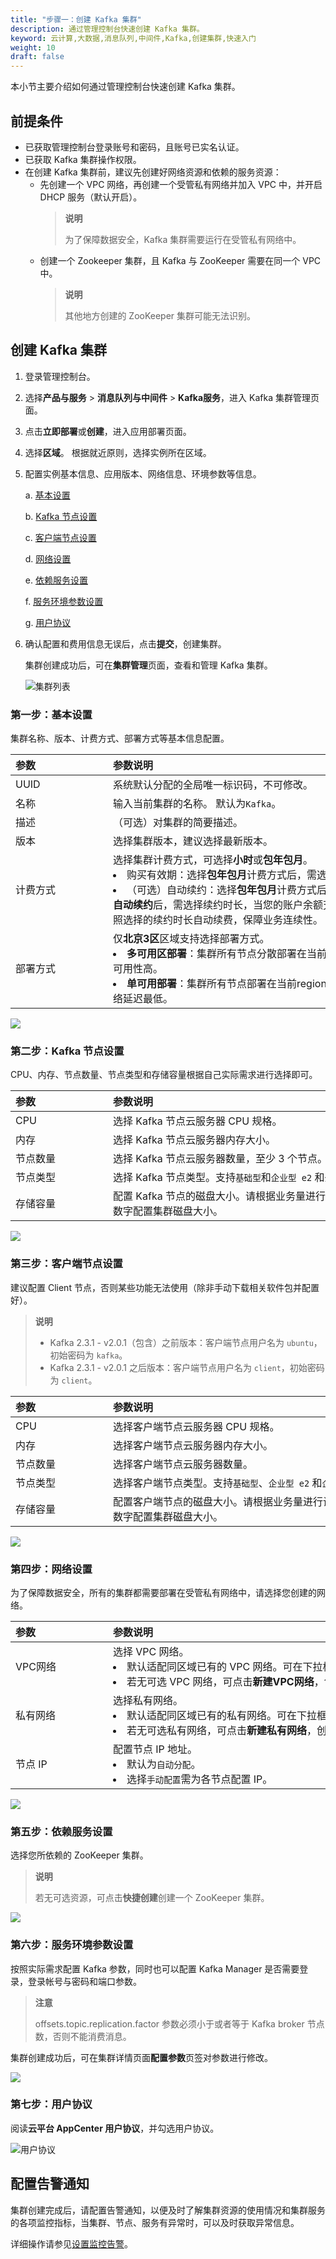 ```yaml
---
title: "步骤一：创建 Kafka 集群"
description: 通过管理控制台快速创建 Kafka 集群。
keyword: 云计算,大数据,消息队列,中间件,Kafka,创建集群,快速入门
weight: 10
draft: false
---
```


本小节主要介绍如何通过管理控制台快速创建 Kafka 集群。

## 前提条件

- 已获取管理控制台登录账号和密码，且账号已实名认证。
- 已获取 Kafka 集群操作权限。
- 在创建 Kafka 集群前，建议先创建好网络资源和依赖的服务资源：
  + 先创建一个 VPC 网络，再创建一个受管私有网络并加入 VPC 中，并开启 DHCP 服务（默认开启）。
      > **说明**
      >
      > 为了保障数据安全，Kafka 集群需要运行在受管私有网络中。
  + 创建一个 Zookeeper 集群，且 Kafka 与 ZooKeeper 需要在同一个 VPC 中。
      > **说明**
      >
      > 其他地方创建的 ZooKeeper 集群可能无法识别。

## 创建 Kafka 集群

1. 登录管理控制台。
2. 选择**产品与服务** > **消息队列与中间件** > **Kafka服务**，进入 Kafka 集群管理页面。
3. 点击**立即部署**或**创建**，进入应用部署页面。
4. 选择**区域**。
   根据就近原则，选择实例所在区域。
5. 配置实例基本信息、应用版本、网络信息、环境参数等信息。

   a. [基本设置](#第一步基本设置)

   b. [Kafka 节点设置](#第二步kafka-节点设置)

   c. [客户端节点设置](#第三步客户端节点设置)

   d. [网络设置](#第四步网络设置)

   e. [依赖服务设置](#第五步依赖服务设置)

   f. [服务环境参数设置](#第六步服务环境参数设置)

   g. [用户协议](#第七步用户协议)

6. 确认配置和费用信息无误后，点击**提交**，创建集群。

   集群创建成功后，可在**集群管理**页面，查看和管理 Kafka 集群。

   ![集群列表](../../_images/kafka_cluster_list.png)

### 第一步：基本设置

集群名称、版本、计费方式、部署方式等基本信息配置。

|<span style="display:inline-block;width:140px">参数</span> |<span style="display:inline-block;width:520px">参数说明</span>|
|:----|:----|
|   UUID     |  系统默认分配的全局唯一标识码，不可修改。  |
|   名称     |  输入当前集群的名称。 默认为`Kafka`。  |
|   描述  |  （可选）对集群的简要描述。   |
|   版本 |  选择集群版本，建议选择最新版本。|
|   计费方式 |  选择集群计费方式，可选择**小时**或**包年包月**。<li>购买有效期：选择**包年包月**计费方式后，需选择可用时长。<li>（可选）自动续约：选择**包年包月**计费方式后，可开启自动续约。开启**自动续约**后，需选择续约时长，当您的账户余额充足时，集群到期后将按照选择的续约时长自动续费，保障业务连续性。|
|   部署方式 |  仅**北京3区**区域支持选择部署方式。<li> **多可用区部署**：集群所有节点分散部署在当前 region 中的所有 zone，可用性高。</li><li> **单可用部署**：集群所有节点部署在当前region中的某一个zone 中，网络延迟最低。</li></span> |

![](../../_images/base_setup.png)

### 第二步：Kafka 节点设置

CPU、内存、节点数量、节点类型和存储容量根据自己实际需求进行选择即可。

|<span style="display:inline-block;width:140px">参数</span> |<span style="display:inline-block;width:520px">参数说明</span>|
|:----|:----|
|   CPU     |  选择 Kafka 节点云服务器 CPU 规格。  |
|   内存     |  选择 Kafka 节点云服务器内存大小。  |
|   节点数量  |  选择 Kafka 节点云服务器数量，至少 3 个节点。  |
|   节点类型  |  选择 Kafka 节点类型。支持`基础型`和`企业型 e2` 和`企业型 e3`。|
|   存储容量 |  配置 Kafka 节点的磁盘大小。请根据业务量进行设置，可滑动设置或输入数字配置集群磁盘大小。| 

![](../../_images/kafka_node.png)

### 第三步：客户端节点设置

建议配置 Client 节点，否则某些功能无法使用（除非手动下载相关软件包并配置好）。

> **说明**
> 
> - Kafka 2.3.1 - v2.0.1（包含）之前版本：客户端节点用户名为 `ubuntu`，初始密码为 `kafka`。
> - Kafka 2.3.1 - v2.0.1 之后版本：客户端节点用户名为 `client`，初始密码为 `client`。

|<span style="display:inline-block;width:140px">参数</span> |<span style="display:inline-block;width:520px">参数说明</span>|
|:----|:----|
|   CPU     |  选择客户端节点云服务器 CPU 规格。  |
|   内存     |  选择客户端节点云服务器内存大小。  |
|   节点数量  |  选择客户端节点云服务器数量。  |
|   节点类型  |  选择客户端节点类型。支持`基础型`、`企业型 e2` 和`企业型 e3`。|
|   存储容量 |  配置客户端节点的磁盘大小。请根据业务量进行设置，可滑动设置或输入数字配置集群磁盘大小。| 

![](../../_images/client_node.png)

### 第四步：网络设置

为了保障数据安全，所有的集群都需要部署在受管私有网络中，请选择您创建的网络。

|<span style="display:inline-block;width:140px">参数</span> |<span style="display:inline-block;width:520px">参数说明</span>|
|:----|:----|
|   VPC网络     |  选择 VPC 网络。<li>默认适配同区域已有的 VPC 网络。可在下拉框选择已有 VPC 网络。<li>若无可选 VPC 网络，可点击**新建VPC网络**，创建依赖网络资源。  |
|   私有网络     |  选择私有网络。<li>默认适配同区域已有的私有网络。可在下拉框选择已有私有网络。<li>若无可选私有网络，可点击**新建私有网络**，创建依赖网络资源。  |
|   节点 IP   |  配置节点 IP 地址。<li>默认为`自动分配`。<li> 选择`手动配置`需为各节点配置 IP。  |

![](../../_images/network_setup.png)

### 第五步：依赖服务设置

选择您所依赖的 ZooKeeper 集群。
> **说明**
> 
> 若无可选资源，可点击**快捷创建**创建一个 ZooKeeper 集群。

![](../../_images/dependence_service.png)

### 第六步：服务环境参数设置

按照实际需求配置 Kafka 参数，同时也可以配置 Kafka Manager 是否需要登录，登录帐号与密码和端口参数。

> **注意**
> 
> offsets.topic.replication.factor 参数必须小于或者等于 Kafka broker 节点数，否则不能消费消息。

集群创建成功后，可在集群详情页面**配置参数**页签对参数进行修改。

![](../../_images/sevice_parameter.png)

### 第七步：用户协议

阅读**云平台 AppCenter 用户协议**，并勾选用户协议。

![用户协议](../../_images/user_agreement.png)


## 配置告警通知

集群创建完成后，请配置告警通知，以便及时了解集群资源的使用情况和集群服务的各项监控指标，当集群、节点、服务有异常时，可以及时获取异常信息。

详细操作请参见[设置监控告警](../../manual/metrics_alarm/set_alarm_rules/)。
